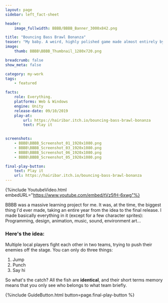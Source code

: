 ```yaml
---
layout: page
sidebar: left_fact-sheet

header:
    image_fullwidth: BBBB/BBBB_Banner_3000x842.png

title: "Bouncing Bass Brawl Bonanza"
teaser: "My baby. A weird, highly polished game made almost entirely by myself."
image:
    thumb: BBBB\BBBB_Thumbnail_1280x720.png

breadcrumb: false
show_meta: false

category: my-work
tags:
    - featured

facts:
    role: Everything.
    platforms: Web & Windows
    engine: Unity
    release-date: 09/10/2019
    play-at: 
        url: https://hairibar.itch.io/bouncing-bass-brawl-bonanza
        text: Play it
    

screenshots: 
    - BBBB\BBBB_Screenshot_01_1920x1080.png
    - BBBB\BBBB_Screenshot_03_1920x1080.png
    - BBBB\BBBB_Screenshot_06_1920x1080.png
    - BBBB\BBBB_Screenshot_05_1920x1080.png

final-play-button:
    text: Play it
    url: https://hairibar.itch.io/bouncing-bass-brawl-bonanza
---
```


{%include YoutubeVideo.html embedURL="https://www.youtube.com/embed/tVz5fH-6xwg"%}

BBBB was a massive learning project for me. It was, at the time, the biggest thing I'd ever made, taking an entire year from the idea to the final release.
I made basically everything in it (except for a few character sprites): Programming, design, animation, music, sound, environment art...

### Here's the idea:
Multiple local players fight each other in two teams, trying to push their enemies off the stage. 
You can only do three things:
1. Jump
2. Punch
3. Say hi

So what's the catch? All the fish are **identical**, and their short terms memory means that you only see who belongs to what team briefly.

{%include GuideButton.html button=page.final-play-button %}